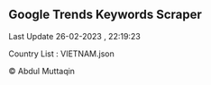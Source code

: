 

## Google Trends Keywords Scraper 
 
Last Update 26-02-2023 , 22:19:23

Country List :
VIETNAM.json



© Abdul Muttaqin 
